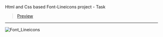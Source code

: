 Html and Css based Font-Lineicons project - Task
> [Preview](https://r4nd3l.github.io/Font_Lineicons/)
---

![Font_Lineicons](https://github.com/r4nd3l/Font_Lineicons/blob/master/img/sample.gif)
